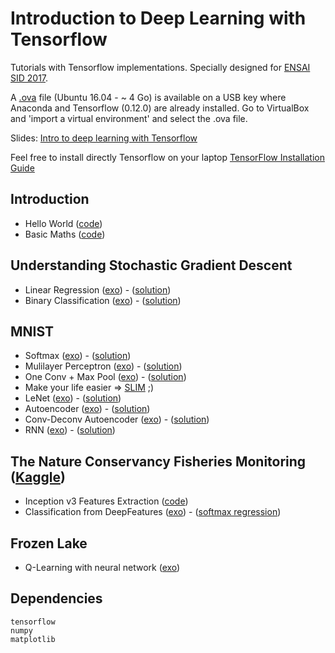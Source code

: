 # Introduction to Deep Learning with Tensorflow

Tutorials with Tensorflow implementations. Specially designed for [ENSAI SID 2017](http://www.ensai.fr/formation/id-3e-annee-ingenieur/filiere-statistique-et-ingenierie-des-donnees.html).

A [.ova](https://drive.google.com/file/d/0B3K4bVd6ydRwdFlUU3NEYm93bm8/view?usp=sharing) file (Ubuntu 16.04 - ~ 4 Go) is available on a USB key where Anaconda and Tensorflow (0.12.0) are already installed.
Go to VirtualBox and 'import a virtual environment' and select the .ova file.

Slides: [Intro to deep learning with Tensorflow](https://github.com/fabienbaradel/Tensorflow-tutorials/blob/master/introduction_to_deep_learning_with_tensorflow.pdf)

Feel free to install directly Tensorflow on your laptop [TensorFlow Installation Guide](https://github.com/tensorflow/tensorflow/blob/master/tensorflow/g3doc/get_started/os_setup.md)


## Introduction
- Hello World ([code](https://github.com/fabienbaradel/Tensorflow-tutorials/blob/master/Intro/hello_world.py))
- Basic Maths ([code](https://github.com/fabienbaradel/Tensorflow-tutorials/blob/master/Intro/math_ops.py))

## Understanding Stochastic Gradient Descent
- Linear Regression ([exo](https://github.com/fabienbaradel/Tensorflow-tutorials/blob/master/SGD/linear_regression_exo.py)) - ([solution](https://github.com/fabienbaradel/Tensorflow-tutorials/blob/master/SGD/linear_regression.py))
- Binary Classification ([exo](https://github.com/fabienbaradel/Tensorflow-tutorials/blob/master/SGD/binary_classifcation_exo.py)) - ([solution](https://github.com/fabienbaradel/Tensorflow-tutorials/blob/master/SGD/binary_classifcation.py))

## MNIST
- Softmax ([exo](https://github.com/fabienbaradel/Tensorflow-tutorials/blob/master/MNIST/softmax_exo.py)) - ([solution](https://github.com/fabienbaradel/Tensorflow-tutorials/blob/master/MNIST/softmax.py))
- Mulilayer Perceptron ([exo](https://github.com/fabienbaradel/Tensorflow-tutorials/blob/master/MNIST/mlp_exo.py)) - ([solution](https://github.com/fabienbaradel/Tensorflow-tutorials/blob/master/MNIST/mlp.py))
- One Conv + Max Pool ([exo](https://github.com/fabienbaradel/Tensorflow-tutorials/blob/master/MNIST/one_conv_exo.py)) - ([solution](https://github.com/fabienbaradel/Tensorflow-tutorials/blob/master/MNIST/one_conv.py))
- Make your life easier => [SLIM](https://github.com/tensorflow/tensorflow/tree/master/tensorflow/contrib/slim) ;)
- LeNet ([exo](https://github.com/fabienbaradel/Tensorflow-tutorials/blob/master/MNIST/lenet_exo.py)) - ([solution](https://github.com/fabienbaradel/Tensorflow-tutorials/blob/master/MNIST/lenet.py))
- Autoencoder ([exo](https://github.com/fabienbaradel/Tensorflow-tutorials/blob/master/MNIST/autoencoder_exo.py)) - ([solution](https://github.com/fabienbaradel/Tensorflow-tutorials/blob/master/MNIST/autoencoder.py))
- Conv-Deconv Autoencoder ([exo](https://github.com/fabienbaradel/Tensorflow-tutorials/blob/master/MNIST/conv_ae_exo.py)) - ([solution](https://github.com/fabienbaradel/Tensorflow-tutorials/blob/master/MNIST/conv_ae.py))
- RNN ([exo](https://github.com/fabienbaradel/Tensorflow-tutorials/blob/master/MNIST/rnn_exo.py)) - ([solution](https://github.com/fabienbaradel/Tensorflow-tutorials/blob/master/MNIST/rnn_exo.py))

## The Nature Conservancy Fisheries Monitoring ([Kaggle](https://www.kaggle.com/c/the-nature-conservancy-fisheries-monitoring))
- Inception v3 Features Extraction ([code](https://github.com/fabienbaradel/Tensorflow-tutorials/blob/master/Kaggle/extract_deepFeatures_fish.py))
- Classification from DeepFeatures ([exo](https://github.com/fabienbaradel/Tensorflow-tutorials/blob/master/Kaggle/classif_fish_exo.py)) - ([softmax regression](https://github.com/fabienbaradel/Tensorflow-tutorials/blob/master/kaggle/classif_fish.py))


## Frozen Lake
- Q-Learning with neural network ([exo](https://github.com/fabienbaradel/Tensorflow-tutorials/blob/master/RL/q_learning_neural_net_exo.py))

## Dependencies
```
tensorflow
numpy
matplotlib
```

